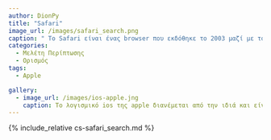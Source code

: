 ```yaml
---
author: DionPy
title: "Safari"
image_url: /images/safari_search.png
caption: " To Safari είναι ένας browser που εκδόθηκε το 2003 μαζί με το λειτουργικό σύστημα της Apple το οποίο και έχει σε όλες τις συσκευές της."
categories:
  - Μελέτη Περίπτωσης
  - Ορισμός
tags:
  - Apple

gallery:
  - image_url: /images/ios-apple.jng
    caption: Το λογισμικό ios της apple διανέμεται από την ιδιά και είναι διαθέσιμο αποκλειστικά μόνο στις συσκευές της iphone,ipad,ipod και apple tv. Η πρώτη κυκλοφορία έγινε το 2007.""
---
```


{% include_relative cs-safari_search.md %}


